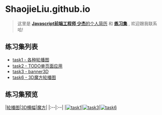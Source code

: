 # ShaojieLiu.github.io
>这里是 [**Javascript前端工程师 少杰**的个人简历]() 和 **[练习集]()** , 欢迎跟我联系哈!

## 练习集列表
- [task1 - 各种轮播图](http://ShaojieLiu.github.io/作品集/task1轮播图/carousel.html)
- [task2 - TODO单页面应用](https://shaojieliu.github.io/%E4%BD%9C%E5%93%81%E9%9B%86/task2%E5%8D%95%E9%A1%B5%E9%9D%A2todo/todo.html)
- [task3 - banner3D](https://shaojieliu.github.io/%E4%BD%9C%E5%93%81%E9%9B%86/task3%E5%9B%BE%E7%89%873D/banner3D.html)
- [task6 - 3D魔方轮播图](https://shaojieliu.github.io/%E4%BD%9C%E5%93%81%E9%9B%86/task6%E9%AD%94%E6%96%B9/cube3D.html)
## 练习集预览

|[轮播图](http://ShaojieLiu.github.io/作品集/task1轮播图/carousel.html)|[3D横幅](https://shaojieliu.github.io/%E4%BD%9C%E5%93%81%E9%9B%86/task3%E5%9B%BE%E7%89%873D/banner3D.html)|[魔方](https://shaojieliu.github.io/%E4%BD%9C%E5%93%81%E9%9B%86/task6%E9%AD%94%E6%96%B9/cube3D.html)|
|:--|:--|
|[![task1](https://github.com/ShaojieLiu/ShaojieLiu.github.io/blob/master/img/task1.gif)](http://ShaojieLiu.github.io/作品集/task1轮播图/carousel.html)|[![task3](https://github.com/ShaojieLiu/ShaojieLiu.github.io/blob/master/img/task3.gif)](https://shaojieliu.github.io/%E4%BD%9C%E5%93%81%E9%9B%86/task3%E5%9B%BE%E7%89%873D/banner3D.html)|[![task6](https://github.com/ShaojieLiu/ShaojieLiu.github.io/blob/master/img/task6.gif)](https://shaojieliu.github.io/%E4%BD%9C%E5%93%81%E9%9B%86/task6%E9%AD%94%E6%96%B9/cube3D.html)
